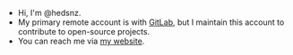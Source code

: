- Hi, I'm @hedsnz.
- My primary remote account is with [GitLab](https://gitlab.com/hedsnz), but I maintain this account to contribute to open-source projects.
- You can reach me via [my website](https://heds.nz).
